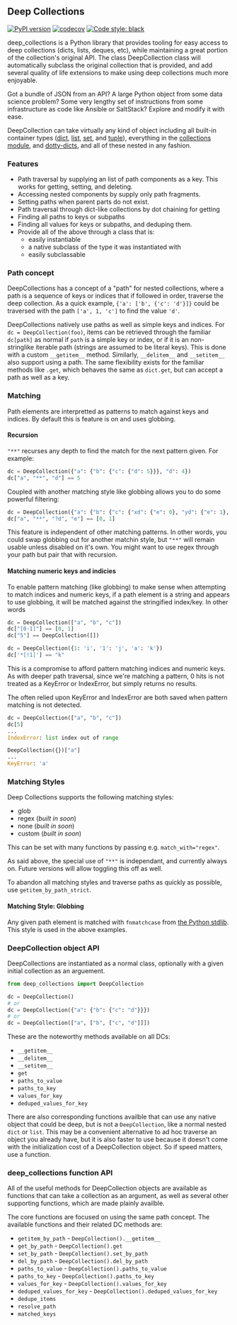 ## Deep Collections

[![PyPI version](https://badge.fury.io/py/deep-collections.svg)](https://pypi.org/project/deep-collections/)
[![codecov](https://codecov.io/gh/terminal-labs/deep_collections/branch/main/graph/badge.svg?token=F1JVYFDCJI)](https://codecov.io/gh/terminal-labs/deep_collections)
<a href="https://github.com/ambv/black"><img alt="Code style: black" src="https://img.shields.io/badge/code%20style-black-000000.svg"></a>

deep_collections is a Python library that provides tooling for easy access to deep collections (dicts, lists, deques, etc), while maintaining a great portion of the collection's original API. The class DeepCollection class will automatically subclass the original collection that is provided, and add several quality of life extensions to make using deep collections much more enjoyable.

Got a bundle of JSON from an API? A large Python object from some data science problem? Some very lengthy set of instructions from some infrastructure as code like Ansible or SaltStack? Explore and modify it with ease.

DeepCollection can take virtually any kind of object including all built-in container types ([dict](https://docs.python.org/3/library/stdtypes.html#dict), [list](https://docs.python.org/3/library/stdtypes.html#list), [set](https://docs.python.org/3/library/stdtypes.html#set), and [tuple](https://docs.python.org/3/library/stdtypes.html#tuple)), everything in the [collections module](https://docs.python.org/3/library/collections.html), and [dotty-dicts](https://github.com/pawelzny/dotty_dict), and all of these nested in any fashion.

### Features

- Path traversal by supplying an list of path components as a key. This works for getting, setting, and deleting.
- Accessing nested components by supply only path fragments.
- Setting paths when parent parts do not exist.
- Path traversal through dict-like collections by dot chaining for getting
- Finding all paths to keys or subpaths
- Finding all values for keys or subpaths, and deduping them.
- Provide all of the above through a class that is:
    - easily instantiable
    - a native subclass of the type it was instantiated with
    - easily subclassable


### Path concept

DeepCollections has a concept of a "path" for nested collections, where a path is a sequence of keys or indices that if followed in order, traverse the deep collection. As a quick example, `{'a': ['b', {'c': 'd'}]}` could be traversed with the path `['a', 1, 'c']` to find the value `'d'`.

DeepCollections natively use paths as well as simple keys and indices. For `dc = DeepCollection(foo)`, items can be retrieved through the familiar `dc[path]` as normal if `path` is a simple key or index, or if it is an non-stringlike iterable path (strings are assumed to be literal keys). This is done with a custom `__getitem__` method. Similarly, `__delitem__` and `__setitem__` also support using a path. The same flexibility exists for the familiar methods like `.get`, which behaves the same as `dict.get`, but can accept a path as well as a key.

### Matching
Path elements are interpretted as patterns to match against keys and indices. By default this is feature is on and uses globbing.

#### Recursion

`"**"` recurses any depth to find the match for the next pattern given. For example:

```python
dc = DeepCollection({"a": {"b": {"c": {"d": 5}}}, "d": 4})
dc["a", "**", "d"] == 5
```

Coupled with another matching style like globbing allows you to do some powerful filtering:

```python
dc = DeepCollection({"a": {"b": {"c": {"xd": {"e": 0}, "yd": {"e": 1}, "zf": {"e": 2}}}}, "e": 3})
dc["a", "**", "?d", "e"] == [0, 1]
```

This feature is independent of other matching patterns. In other words, you could swap globbing out for another matchin style, but `"**"` will remain usable unless disabled on it's own. You might want to use regex through your path but pair that with recursion.

#### Matching numeric keys and indicies

To enable pattern matching (like globbing) to make sense when attempting to match indices and numeric keys, if a path element is a string and appears to use globbing, it will be matched against the stringified index/key. In other words

```python
dc = DeepCollection(["a", "b", "c"])
dc["[0-1]"] == [0, 1]
dc["5"] == DeepCollection([])

dc = DeepCollection({1: 'i', '1': 'j', 'a': 'k'})
dc['*[!1]'] == "k"
```

This is a compromise to afford pattern matching indices and numeric keys. As with deeper path traversal, since we're matching a pattern, 0 hits is not treated as a KeyError or IndexError, but simply returns no results.

The often relied upon KeyError and IndexError are both saved when pattern matching is not detected.

```python
dc = DeepCollection(["a", "b", "c"])
dc[5]
...
IndexError: list index out of range

DeepCollection({})["a"]
...
KeyError: 'a'
```

### Matching Styles

Deep Collections supports the following matching styles:

- glob
- regex (_built in soon_)
- none (_built in soon_)
- custom (_built in soon_)

This can be set with many functions by passing e.g. `match_with="regex"`.

As said above, the special use of `"**"` is independant, and currently always on. Future versions will allow toggling this off as well.

To abandon all matching styles and traverse paths as quickly as possible, use `getitem_by_path_strict`.

#### Matching Style: Globbing

Any given path element is matched with `fnmatchcase` from [the Python stdlib](https://docs.python.org/3/library/fnmatch.html#fnmatch.fnmatchcase). This style is used in the above examples.

### DeepCollection object API

DeepCollections are instantiated as a normal class, optionally with a given initial collection as an arguement.

```python
from deep_collections import DeepCollection

dc = DeepCollection()
# or
dc = DeepCollection({"a": {"b": {"c": "d"}}})
# or
dc = DeepCollection(["a", ["b", ["c", "d"]]])
```

These are the noteworthy methods available on all DCs:

- `__getitem__`
- `__delitem__`
- `__setitem__`
- `get`
- `paths_to_value`
- `paths_to_key`
- `values_for_key`
- `deduped_values_for_key`

There are also corresponding functions availble that can use any native object that could be deep, but is not a `DeepCollection`, like a normal nested `dict` or `list`. This may be a convenient alternative to ad hoc traverse an object you already have, but it is also faster to use because it doesn't come with the initialization cost of a DeepCollection object. So if speed matters, use a function.

### deep_collections function API

All of the useful methods for DeepCollection objects are available as functions that can take a collection as an argument, as well as several other supporting functions, which are made plainly availble.

The core functions are focused on using the same path concept. The available functions and their related DC methods are:

- `getitem_by_path` - `DeepCollection().__getitem__`
- `get_by_path` - `DeepCollection().get`
- `set_by_path` - `DeepCollection().set_by_path`
- `del_by_path` - `DeepCollection().del_by_path`
- `paths_to_value` - `DeepCollection().paths_to_value`
- `paths_to_key` - `DeepCollection().paths_to_key`
- `values_for_key` - `DeepCollection().values_for_key`
- `deduped_values_for_key` - `DeepCollection().deduped_values_for_key`
- `dedupe_items`
- `resolve_path`
- `matched_keys`

